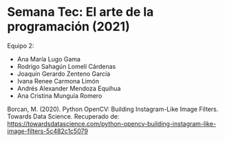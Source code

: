 # Semana Tec: El arte de la programación (2021)

Equipo 2:
- Ana María Lugo Gama
- Rodrigo Sahagún Lomelí Cárdenas
- Joaquín Gerardo Zenteno García
- Ivana Renee Carmona Limón
- Andrés Alexander Mendoza Equihua
- Ana Cristina Munguía Romero

Borcan, M. (2020). Python OpenCV: Building Instagram-Like Image Filters. Towards Data Science. Recuperado de: https://towardsdatascience.com/python-opencv-building-instagram-like-image-filters-5c482c1c5079
